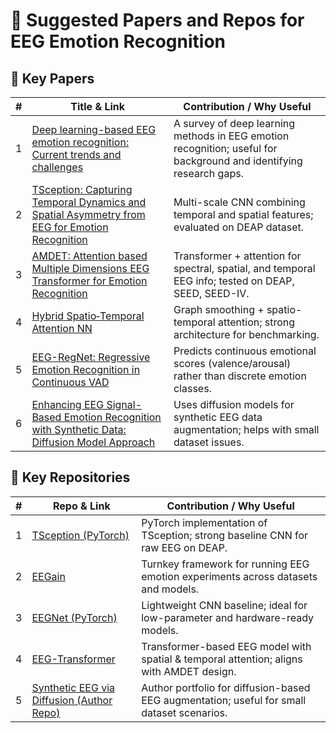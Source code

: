 # 📄 Suggested Papers and Repos for EEG Emotion Recognition

## 🧠 Key Papers

| # | Title & Link | Contribution / Why Useful |
|---|--------------|----------------------------|
| 1 | [Deep learning-based EEG emotion recognition: Current trends and challenges](https://www.ncbi.nlm.nih.gov/pmc/articles/PMC) | A survey of deep learning methods in EEG emotion recognition; useful for background and identifying research gaps. |
| 2 | [TSception: Capturing Temporal Dynamics and Spatial Asymmetry from EEG for Emotion Recognition](https://github.com/Inteegrus-Research/EEG-Emotion-Recognition/blob/main/notebooks/TSception) | Multi-scale CNN combining temporal and spatial features; evaluated on DEAP dataset. |
| 3 | [AMDET: Attention based Multiple Dimensions EEG Transformer for Emotion Recognition](https://github.com/Inteegrus-Research/EEG-Emotion-Recognition/blob/main/notebooks/AMDET) | Transformer + attention for spectral, spatial, and temporal EEG info; tested on DEAP, SEED, SEED-IV. |
| 4 | [Hybrid Spatio‑Temporal Attention NN](https://github.com/Inteegrus-Research/EEG-Emotion-Recognition/blob/main/notebooks/Hybrid-Spatio-Temporal-Attention-NN) | Graph smoothing + spatio-temporal attention; strong architecture for benchmarking. |
| 5 | [EEG-RegNet: Regressive Emotion Recognition in Continuous VAD](https://www.mdpi.com/journal) | Predicts continuous emotional scores (valence/arousal) rather than discrete emotion classes. |
| 6 | [Enhancing EEG Signal-Based Emotion Recognition with Synthetic Data: Diffusion Model Approach](https://arxiv.org/abs) | Uses diffusion models for synthetic EEG data augmentation; helps with small dataset issues. |

## 🧪 Key Repositories

| # | Repo & Link | Contribution / Why Useful |
|---|-------------|----------------------------|
| 1 | [TSception (PyTorch)](https://github.com/yi-ding-cs/TSception) | PyTorch implementation of TSception; strong baseline CNN for raw EEG on DEAP. |
| 2 | [EEGain](https://github.com/EmotionLab/EEGain) | Turnkey framework for running EEG emotion experiments across datasets and models. |
| 3 | [EEGNet (PyTorch)](https://github.com/Amir-Hofo/EEGNet) | Lightweight CNN baseline; ideal for low-parameter and hardware-ready models. |
| 4 | [EEG-Transformer](https://github.com/eeyhsong/EEG-Transformer) | Transformer-based EEG model with spatial & temporal attention; aligns with AMDET design. |
| 5 | [Synthetic EEG via Diffusion (Author Repo)](https://github.com/gsiddhad) | Author portfolio for diffusion-based EEG augmentation; useful for small dataset scenarios. |
